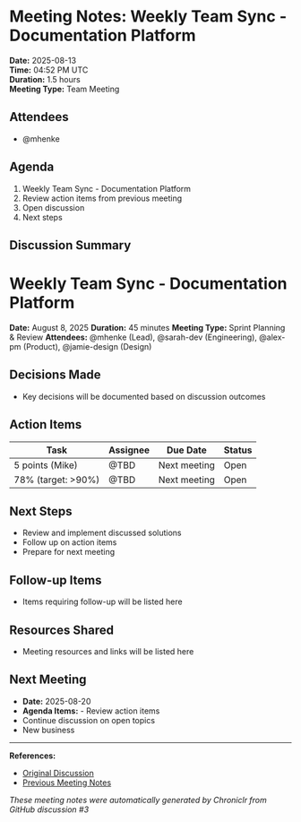 # Meeting Notes: Weekly Team Sync - Documentation Platform

**Date:** 2025-08-13  
**Time:** 04:52 PM UTC  
**Duration:** 1.5 hours  
**Meeting Type:** Team Meeting

## Attendees

- @mhenke

## Agenda

1. Weekly Team Sync - Documentation Platform
2. Review action items from previous meeting
3. Open discussion
4. Next steps

## Discussion Summary

# Weekly Team Sync - Documentation Platform
**Date:** August 8, 2025
**Duration:** 45 minutes
**Meeting Type:** Sprint Planning & Review
**Attendees:** @mhenke (Lead), @sarah-dev (Engineering), @alex-pm (Product), @jamie-design (Design)

## Decisions Made

- Key decisions will be documented based on discussion outcomes

## Action Items

| Task | Assignee | Due Date | Status |
|------|----------|----------|--------|
| 5 points (Mike) | @TBD | Next meeting | Open |
| 78% (target: >90%) | @TBD | Next meeting | Open |

## Next Steps

- Review and implement discussed solutions
- Follow up on action items
- Prepare for next meeting

## Follow-up Items

- Items requiring follow-up will be listed here

## Resources Shared

- Meeting resources and links will be listed here

## Next Meeting

- **Date:** 2025-08-20
- **Agenda Items:** - Review action items
- Continue discussion on open topics
- New business

---
**References:**
- [Original Discussion](https://github.com/mhenke/chroniclr/discussions/3)
- [Previous Meeting Notes](https://github.com/mhenke/chroniclr/blob/main/generated/meeting-notes/previous-meeting.md)

*These meeting notes were automatically generated by Chroniclr from GitHub discussion #3*